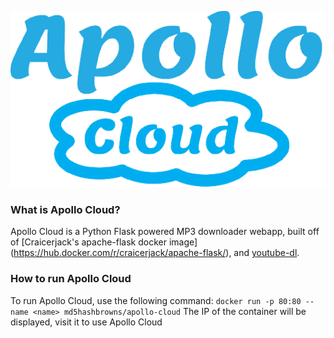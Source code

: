 ![Apollo Cloud Logo](https://raw.githubusercontent.com/MD5HashBrowns/apollo-cloud/master/logo.png)

### What is Apollo Cloud?
Apollo Cloud is a Python Flask powered MP3 downloader webapp, built off of [Craicerjack's apache-flask docker image] (https://hub.docker.com/r/craicerjack/apache-flask/), and [youtube-dl](https://rg3.github.io/youtube-dl/).

### How to run Apollo Cloud
To run Apollo Cloud, use the following command:
```docker run -p 80:80 --name <name> md5hashbrowns/apollo-cloud```
The IP of the container will be displayed, visit it to use Apollo Cloud
